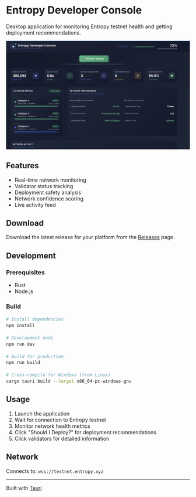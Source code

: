# Entropy Developer Console

Desktop application for monitoring Entropy testnet health and getting deployment recommendations.

![Entropy Console](screenshot.png)

## Features

- Real-time network monitoring
- Validator status tracking  
- Deployment safety analysis
- Network confidence scoring
- Live activity feed

## Download

Download the latest release for your platform from the [Releases](../../releases) page.

## Development

### Prerequisites
- Rust
- Node.js

### Build

```bash
# Install dependencies
npm install

# Development mode
npm run dev

# Build for production
npm run build

# Cross-compile for Windows (from Linux)
cargo tauri build --target x86_64-pc-windows-gnu
```

## Usage

1. Launch the application
2. Wait for connection to Entropy testnet
3. Monitor network health metrics
4. Click "Should I Deploy?" for deployment recommendations
5. Click validators for detailed information

## Network

Connects to: `wss://testnet.entropy.xyz`

---

Built with [Tauri](https://tauri.app)
